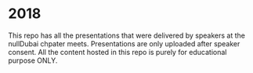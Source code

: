 # 2018
This repo has all the presentations that were delivered by speakers at the nullDubai chpater meets. Presentations are only uploaded after speaker consent. All the content hosted in this repo is purely for educational purpose ONLY.